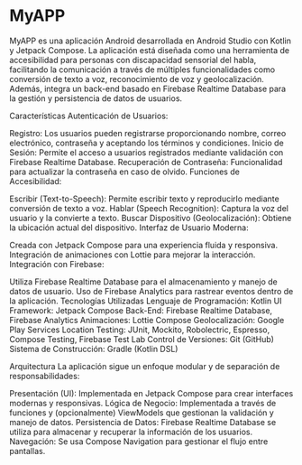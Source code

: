 # MyAPP
 
MyAPP es una aplicación Android desarrollada en Android Studio con Kotlin y Jetpack Compose. La aplicación está diseñada como una herramienta de accesibilidad para personas con discapacidad sensorial del habla, facilitando la comunicación a través de múltiples funcionalidades como conversión de texto a voz, reconocimiento de voz y geolocalización. Además, integra un back-end basado en Firebase Realtime Database para la gestión y persistencia de datos de usuarios.

Características
Autenticación de Usuarios:

Registro: Los usuarios pueden registrarse proporcionando nombre, correo electrónico, contraseña y aceptando los términos y condiciones.
Inicio de Sesión: Permite el acceso a usuarios registrados mediante validación con Firebase Realtime Database.
Recuperación de Contraseña: Funcionalidad para actualizar la contraseña en caso de olvido.
Funciones de Accesibilidad:

Escribir (Text-to-Speech): Permite escribir texto y reproducirlo mediante conversión de texto a voz.
Hablar (Speech Recognition): Captura la voz del usuario y la convierte a texto.
Buscar Dispositivo (Geolocalización): Obtiene la ubicación actual del dispositivo.
Interfaz de Usuario Moderna:

Creada con Jetpack Compose para una experiencia fluida y responsiva.
Integración de animaciones con Lottie para mejorar la interacción.
Integración con Firebase:

Utiliza Firebase Realtime Database para el almacenamiento y manejo de datos de usuario.
Uso de Firebase Analytics para rastrear eventos dentro de la aplicación.
Tecnologías Utilizadas
Lenguaje de Programación: Kotlin
UI Framework: Jetpack Compose
Back-End: Firebase Realtime Database, Firebase Analytics
Animaciones: Lottie Compose
Geolocalización: Google Play Services Location
Testing: JUnit, Mockito, Robolectric, Espresso, Compose Testing, Firebase Test Lab
Control de Versiones: Git (GitHub)
Sistema de Construcción: Gradle (Kotlin DSL)

Arquitectura
La aplicación sigue un enfoque modular y de separación de responsabilidades:

Presentación (UI): Implementada en Jetpack Compose para crear interfaces modernas y responsivas.
Lógica de Negocio: Implementada a través de funciones y (opcionalmente) ViewModels que gestionan la validación y manejo de datos.
Persistencia de Datos: Firebase Realtime Database se utiliza para almacenar y recuperar la información de los usuarios.
Navegación: Se usa Compose Navigation para gestionar el flujo entre pantallas.
